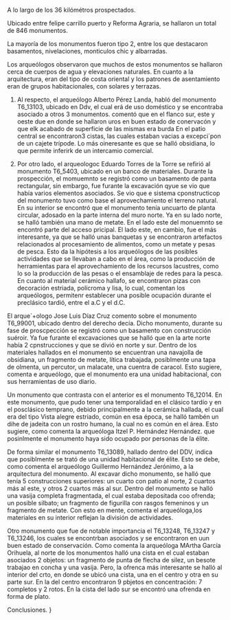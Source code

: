 A lo largo de los 36 kilómétros prospectados. 

Ubicado entre felipe carrillo puerto y Reforma Agraria, se hallaron un total de 846 monumentos. 

La mayoría de los monumentos fueron tipo 2, entre los que destacaron basamentos, nivelaciones, monticulos chic y albarradas. 

Los arqueólogos observaron que muchos de estos monumentos se hallaron cerca de cuerpos de agua y elevaciones naturales. En cuanto a la arquitectura, eran del tipo de costa oriental y los patrones de asentamiento eran de grupos habitacionales, con solares y terrazas. 


1. Al respecto, el arqueólogo Alberto Pérez Landa, habló del monumento T6_13103, ubicado en Ddv, el cual erá de uso doméstico y se encontraba asociado a otros 3 monumentos. comentó que en el flanco sur, este y oeste due en donde se hallaron uros en buen estado de conervacón y que elk acabado de superficie de las mismas era burda
	En el patio central se encontraron3 cistas, las cuales estaban vacias a excepci´pon de un cajete trípode. 
	Lo más oineresante es que se halló obsidiana, lo que permite inferirk de un intercamio comercial. 

2. Por otro lado, el arqueologoc Eduardo Torres de la Torre se refirió al monumento T6_5403, ubicado en un banco de materiales. 
Durante la prospección, el momuemnto se registró como un basamento de panta rectangular, sin embargo, fue furante la excavación qyue se vio que había varios elementos asociados. 
	Se vio que e sistema cponstructicop del monumento tuvo como base el aprovechamiento el terreno natural. 
	En su interior se encontró que el monumento tenía uncuarto de planta circular, adosado en la parte interna del muro norte. Ya en su lado norte, se halló también una mano de metate. En el lado este del monuemnto se encontró parte del acceso pricipal. El lado este, en cambio, fue el más interesante, ya que se halló unas banquetas y se encontraron artefactos relacionados al procesamiento de alimentos, como un metate y pesas de pesca. Esto da la hipótesis a los arqueólogos de las posibles actividades que se llevaban a cabo en el área, como la producción de herramientas para el aprovechamiento de los recursos lacustres, como lo so la producción de las pesas o el ensamblaje de redes para la pesca. 
			En cuanto al material cerámico hallafo, se encontraron pizas con decoración estriada, polícroma y lisa, lo cual, comentan los arqueólogos, permitenr establecer una posible ocupación durante el preclásico tardió, entre el  a.C y el 
 d.C. 


El arque´+ologo Jose Luis Díaz Cruz comento sobre el monumento T6_99001, ubicado dentro del derecho decía. Dicho monumento, durante su fase de proscpección se registró como un basamento con construcción suéroir. Ya fue furante el excavaciones que se halló que en la arte norte había 2 cpnstrucciones y que se divió en norte y sur. Dentro de los materiales hallados en el monumento se encuentran una navajolla de obsidiana, un fragmento de metate, lítica trabajada, posiblmente una tapa de olmenta, un percutor, un malacate, una cuentra de caracol. Esto sugiere, comenta e arqueólogo, que el monumento era una unidad habitacional, con sus herramientas de uso diario. 

Un monumento que contrasta con el anterior es el monumento T6_12014. En este monumento, que pudo tener una temporalidad en el clásico tardío y en el posclásico temprano, debido principalmente a la cerámica hallada, el cual era del tipo Vista alegre estriado, común en esa época, se halló tambén un dihe de jadeita con un rostro humano, la cual no es común en el área. Esto sugiere, como comenta la arqueóloga Itzel P. Hernández Hernández. que posinlmente el monumento haya sido ocupado por personas de la élite. 

De forma similar el monumento T6_13089, hallado dentro del DDV, indica que posiblmente se trató de una unidad habitacional de élite. Esto se debe, como comenta el arqueólogo Guillermo Hernández Jerónimo, a la arquitectura del monumento. Al excavar dicho monumento, se halló que tenía 5 construcciones superiores: un cuarto con patio al norte, 2 cuartos más al este, y otros 2 cuartos más al sur. 
Dentro del monumento se halló una vasija completa fragmentada, el cual estaba depositada coo ofrenda; un posible silbato; un fragmento de figurilla con rasgos femeninos y un fragmento de metate. Con esto en mente, comenta el arqueóloga,los materiales en su interior reflejan la división de actividades. 

Otro monumento que fue de notable importancia el T6_13248, T6_13247 y T6_13246, los cuales se encontrban asociados y se encontraron en uun buen estado de conservación. Como comenta la arqueóloga MArtha García Orihuela, al norte de los monumentos halló una cista en el cual estaban asociados 2 objetos: un fragmento de punta de flecha de silez, un besote trabajao en concha y una vasija. Pero, la ofrenca más interesante se halló al interior del crto, en donde se ubicó una cista, una en el centro y otra en su parte sur. En la del centro encontraron 9 pbjetos en concentración: 7 completos y 2 rotos. En la cista del lado sur se encontró una ofrenda en forma de plato.

Conclusiones.
}

